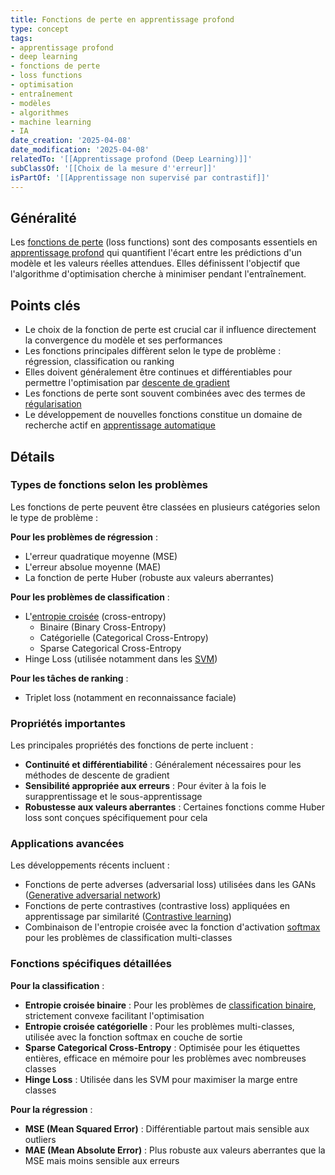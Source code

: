 ```yaml
---
title: Fonctions de perte en apprentissage profond
type: concept
tags:
- apprentissage profond
- deep learning
- fonctions de perte
- loss functions
- optimisation
- entraînement
- modèles
- algorithmes
- machine learning
- IA
date_creation: '2025-04-08'
date_modification: '2025-04-08'
relatedTo: '[[Apprentissage profond (Deep Learning)]]'
subClassOf: '[[Choix de la mesure d''erreur]]'
isPartOf: '[[Apprentissage non supervisé par contrastif]]'
---
```

## Généralité

Les [fonctions de perte](https://fr.wikipedia.org/wiki/Fonction_de_perte) (loss functions) sont des composants essentiels en [apprentissage profond](https://fr.wikipedia.org/wiki/Apprentissage_profond) qui quantifient l'écart entre les prédictions d'un modèle et les valeurs réelles attendues. Elles définissent l'objectif que l'algorithme d'optimisation cherche à minimiser pendant l'entraînement.

## Points clés

- Le choix de la fonction de perte est crucial car il influence directement la convergence du modèle et ses performances
- Les fonctions principales diffèrent selon le type de problème : régression, classification ou ranking
- Elles doivent généralement être continues et différentiables pour permettre l'optimisation par [descente de gradient](https://fr.wikipedia.org/wiki/Algorithme_du_gradient)
- Les fonctions de perte sont souvent combinées avec des termes de [régularisation](https://fr.wikipedia.org/wiki/R%C3%A9gularisation_(math%C3%A9matiques))
- Le développement de nouvelles fonctions constitue un domaine de recherche actif en [apprentissage automatique](https://fr.wikipedia.org/wiki/Apprentissage_automatique)

## Détails

### Types de fonctions selon les problèmes

Les fonctions de perte peuvent être classées en plusieurs catégories selon le type de problème :

**Pour les problèmes de régression** :
- L'erreur quadratique moyenne (MSE)
- L'erreur absolue moyenne (MAE)
- La fonction de perte Huber (robuste aux valeurs aberrantes)

**Pour les problèmes de classification** :
- L'[entropie croisée](https://fr.wikipedia.org/wiki/Entropie_crois%C3%A9e) (cross-entropy)
  - Binaire (Binary Cross-Entropy)
  - Catégorielle (Categorical Cross-Entropy)
  - Sparse Categorical Cross-Entropy
- Hinge Loss (utilisée notamment dans les [SVM](https://fr.wikipedia.org/wiki/Machine_%C3%A0_vecteurs_de_support))

**Pour les tâches de ranking** :
- Triplet loss (notamment en reconnaissance faciale)

### Propriétés importantes

Les principales propriétés des fonctions de perte incluent :
- **Continuité et différentiabilité** : Généralement nécessaires pour les méthodes de descente de gradient
- **Sensibilité appropriée aux erreurs** : Pour éviter à la fois le surapprentissage et le sous-apprentissage
- **Robustesse aux valeurs aberrantes** : Certaines fonctions comme Huber loss sont conçues spécifiquement pour cela

### Applications avancées

Les développements récents incluent :
- Fonctions de perte adverses (adversarial loss) utilisées dans les GANs ([Generative adversarial network](https://fr.wikipedia.org/wiki/Generative_adversarial_network))
- Fonctions de perte contrastives (contrastive loss) appliquées en apprentissage par similarité ([Contrastive learning](https://fr.wikipedia.org/wiki/Contrastive_learning))
- Combinaison de l'entropie croisée avec la fonction d'activation [softmax](https://fr.wikipedia.org/wiki/Fonction_softmax) pour les problèmes de classification multi-classes

### Fonctions spécifiques détaillées

**Pour la classification** :
- **Entropie croisée binaire** : Pour les problèmes de [classification binaire](https://fr.wikipedia.org/wiki/Classification_binaire), strictement convexe facilitant l'optimisation
- **Entropie croisée catégorielle** : Pour les problèmes multi-classes, utilisée avec la fonction softmax en couche de sortie
- **Sparse Categorical Cross-Entropy** : Optimisée pour les étiquettes entières, efficace en mémoire pour les problèmes avec nombreuses classes
- **Hinge Loss** : Utilisée dans les SVM pour maximiser la marge entre classes

**Pour la régression** :
- **MSE (Mean Squared Error)** : Différentiable partout mais sensible aux outliers
- **MAE (Mean Absolute Error)** : Plus robuste aux valeurs aberrantes que la MSE mais moins sensible aux erreurs